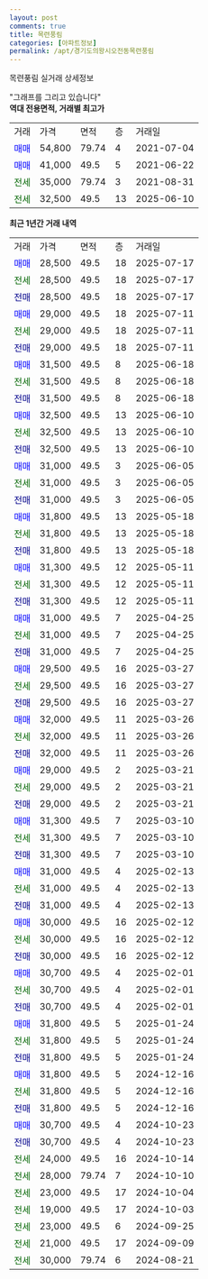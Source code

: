 ```yaml
---
layout: post
comments: true
title: 목련풍림
categories: [아파트정보]
permalink: /apt/경기도의왕시오전동목련풍림
---
```


목련풍림 실거래 상세정보

<script type="text/javascript">
  google.charts.load('current', {'packages':['line', 'corechart']});
  google.charts.setOnLoadCallback(drawChart);

  function drawChart() {
    var data = new google.visualization.DataTable();
    data.addColumn('date', '거래일');
    data.addColumn('number', "매매");
    data.addColumn('number', "전세");
    data.addColumn('number', "전매");

    data.addRows([[new Date(Date.parse("2025-07-17")), 28500, null, null], [new Date(Date.parse("2025-07-17")), null, 28500, null], [new Date(Date.parse("2025-07-17")), null, null, 28500], [new Date(Date.parse("2025-07-11")), 29000, null, null], [new Date(Date.parse("2025-07-11")), null, 29000, null], [new Date(Date.parse("2025-07-11")), null, null, 29000], [new Date(Date.parse("2025-06-18")), 31500, null, null], [new Date(Date.parse("2025-06-18")), null, 31500, null], [new Date(Date.parse("2025-06-18")), null, null, 31500], [new Date(Date.parse("2025-06-10")), 32500, null, null], [new Date(Date.parse("2025-06-10")), null, 32500, null], [new Date(Date.parse("2025-06-10")), null, null, 32500], [new Date(Date.parse("2025-06-05")), 31000, null, null], [new Date(Date.parse("2025-06-05")), null, 31000, null], [new Date(Date.parse("2025-06-05")), null, null, 31000], [new Date(Date.parse("2025-05-18")), 31800, null, null], [new Date(Date.parse("2025-05-18")), null, 31800, null], [new Date(Date.parse("2025-05-18")), null, null, 31800], [new Date(Date.parse("2025-05-11")), 31300, null, null], [new Date(Date.parse("2025-05-11")), null, 31300, null], [new Date(Date.parse("2025-05-11")), null, null, 31300], [new Date(Date.parse("2025-04-25")), 31000, null, null], [new Date(Date.parse("2025-04-25")), null, 31000, null], [new Date(Date.parse("2025-04-25")), null, null, 31000], [new Date(Date.parse("2025-03-27")), 29500, null, null], [new Date(Date.parse("2025-03-27")), null, 29500, null], [new Date(Date.parse("2025-03-27")), null, null, 29500], [new Date(Date.parse("2025-03-26")), 32000, null, null], [new Date(Date.parse("2025-03-26")), null, 32000, null], [new Date(Date.parse("2025-03-26")), null, null, 32000], [new Date(Date.parse("2025-03-21")), 29000, null, null], [new Date(Date.parse("2025-03-21")), null, 29000, null], [new Date(Date.parse("2025-03-21")), null, null, 29000], [new Date(Date.parse("2025-03-10")), 31300, null, null], [new Date(Date.parse("2025-03-10")), null, 31300, null], [new Date(Date.parse("2025-03-10")), null, null, 31300], [new Date(Date.parse("2025-02-13")), 31000, null, null], [new Date(Date.parse("2025-02-13")), null, 31000, null], [new Date(Date.parse("2025-02-13")), null, null, 31000], [new Date(Date.parse("2025-02-12")), 30000, null, null], [new Date(Date.parse("2025-02-12")), null, 30000, null], [new Date(Date.parse("2025-02-12")), null, null, 30000], [new Date(Date.parse("2025-02-01")), 30700, null, null], [new Date(Date.parse("2025-02-01")), null, 30700, null], [new Date(Date.parse("2025-02-01")), null, null, 30700], [new Date(Date.parse("2025-01-24")), 31800, null, null], [new Date(Date.parse("2025-01-24")), null, 31800, null], [new Date(Date.parse("2025-01-24")), null, null, 31800], [new Date(Date.parse("2024-12-16")), 31800, null, null], [new Date(Date.parse("2024-12-16")), null, 31800, null], [new Date(Date.parse("2024-12-16")), null, null, 31800], [new Date(Date.parse("2024-10-23")), 30700, null, null], [new Date(Date.parse("2024-10-23")), null, null, 30700], [new Date(Date.parse("2024-10-14")), null, 24000, null], [new Date(Date.parse("2024-10-10")), null, 28000, null], [new Date(Date.parse("2024-10-04")), null, 23000, null], [new Date(Date.parse("2024-10-03")), null, 19000, null], [new Date(Date.parse("2024-09-25")), null, 23000, null], [new Date(Date.parse("2024-09-09")), null, 21000, null], [new Date(Date.parse("2024-08-21")), null, 30000, null]]);

    var options = {
      hAxis: {
        format: 'yyyy/MM/dd'
      },    
      lineWidth: 0,
      pointsVisible: true,    
      title: '최근 1년간 유형별 실거래가 분포',
      legend: { position: 'bottom' }
    };

    var formatter = new google.visualization.NumberFormat({pattern:'###,###'} );
    formatter.format(data, 1);
    formatter.format(data, 2);
    
    setTimeout(function() {
        var chart = new google.visualization.LineChart(document.getElementById('columnchart_material'));
        chart.draw(data, (options));
        document.getElementById('loading').style.display = 'none';
    }, 200);
  }
</script>


<div id="loading" style="z-index:20; display: block; margin-left: 0px">"그래프를 그리고 있습니다"</div>
<div id="columnchart_material" style="width: 95%; margin-left: 0px; display: block"></div>
<!-- contents start -->
<b>역대 전용면적, 거래별 최고가</b>
<table class="sortable">
    <tr>
      <td>거래</td>
      <td>가격</td>
      <td>면적</td>
      <td>층</td>
      <td>거래일</td>
    </tr>
        <tr>
          <td><a style="color: blue">매매</a></td>
          <td>54,800</td>
          <td>79.74</td>
          <td>4</td>
          <td>2021-07-04</td>
        </tr>            <tr>
          <td><a style="color: blue">매매</a></td>
          <td>41,000</td>
          <td>49.5</td>
          <td>5</td>
          <td>2021-06-22</td>
        </tr>        
        <tr>
              <td><a style="color: darkgreen">전세</a></td>
              <td>35,000</td>
              <td>79.74</td>
              <td>3</td>
              <td>2021-08-31</td>
            </tr>            <tr>
              <td><a style="color: darkgreen">전세</a></td>
              <td>32,500</td>
              <td>49.5</td>
              <td>13</td>
              <td>2025-06-10</td>
            </tr>        
    
</table>

<b>최근 1년간 거래 내역</b>

<table class="sortable">
    <tr>
      <td>거래</td>
      <td>가격</td>
      <td>면적</td>
      <td>층</td>
      <td>거래일</td>
    </tr>
    <tr>
      <td><a style="color: blue">매매</a></td>
      <td>28,500</td>
      <td>49.5</td>
      <td>18</td>
      <td>2025-07-17</td>
    </tr>          <tr>
      <td><a style="color: darkgreen">전세</a></td>
      <td>28,500</td>
      <td>49.5</td>
      <td>18</td>
      <td>2025-07-17</td>
    </tr>          <tr>
      <td><a style="color: darkblue">전매</a></td>
      <td>28,500</td>
      <td>49.5</td>
      <td>18</td>
      <td>2025-07-17</td>
    </tr>          <tr>
      <td><a style="color: blue">매매</a></td>
      <td>29,000</td>
      <td>49.5</td>
      <td>18</td>
      <td>2025-07-11</td>
    </tr>          <tr>
      <td><a style="color: darkgreen">전세</a></td>
      <td>29,000</td>
      <td>49.5</td>
      <td>18</td>
      <td>2025-07-11</td>
    </tr>          <tr>
      <td><a style="color: darkblue">전매</a></td>
      <td>29,000</td>
      <td>49.5</td>
      <td>18</td>
      <td>2025-07-11</td>
    </tr>          <tr>
      <td><a style="color: blue">매매</a></td>
      <td>31,500</td>
      <td>49.5</td>
      <td>8</td>
      <td>2025-06-18</td>
    </tr>          <tr>
      <td><a style="color: darkgreen">전세</a></td>
      <td>31,500</td>
      <td>49.5</td>
      <td>8</td>
      <td>2025-06-18</td>
    </tr>          <tr>
      <td><a style="color: darkblue">전매</a></td>
      <td>31,500</td>
      <td>49.5</td>
      <td>8</td>
      <td>2025-06-18</td>
    </tr>          <tr>
      <td><a style="color: blue">매매</a></td>
      <td>32,500</td>
      <td>49.5</td>
      <td>13</td>
      <td>2025-06-10</td>
    </tr>          <tr>
      <td><a style="color: darkgreen">전세</a></td>
      <td>32,500</td>
      <td>49.5</td>
      <td>13</td>
      <td>2025-06-10</td>
    </tr>          <tr>
      <td><a style="color: darkblue">전매</a></td>
      <td>32,500</td>
      <td>49.5</td>
      <td>13</td>
      <td>2025-06-10</td>
    </tr>          <tr>
      <td><a style="color: blue">매매</a></td>
      <td>31,000</td>
      <td>49.5</td>
      <td>3</td>
      <td>2025-06-05</td>
    </tr>          <tr>
      <td><a style="color: darkgreen">전세</a></td>
      <td>31,000</td>
      <td>49.5</td>
      <td>3</td>
      <td>2025-06-05</td>
    </tr>          <tr>
      <td><a style="color: darkblue">전매</a></td>
      <td>31,000</td>
      <td>49.5</td>
      <td>3</td>
      <td>2025-06-05</td>
    </tr>          <tr>
      <td><a style="color: blue">매매</a></td>
      <td>31,800</td>
      <td>49.5</td>
      <td>13</td>
      <td>2025-05-18</td>
    </tr>          <tr>
      <td><a style="color: darkgreen">전세</a></td>
      <td>31,800</td>
      <td>49.5</td>
      <td>13</td>
      <td>2025-05-18</td>
    </tr>          <tr>
      <td><a style="color: darkblue">전매</a></td>
      <td>31,800</td>
      <td>49.5</td>
      <td>13</td>
      <td>2025-05-18</td>
    </tr>          <tr>
      <td><a style="color: blue">매매</a></td>
      <td>31,300</td>
      <td>49.5</td>
      <td>12</td>
      <td>2025-05-11</td>
    </tr>          <tr>
      <td><a style="color: darkgreen">전세</a></td>
      <td>31,300</td>
      <td>49.5</td>
      <td>12</td>
      <td>2025-05-11</td>
    </tr>          <tr>
      <td><a style="color: darkblue">전매</a></td>
      <td>31,300</td>
      <td>49.5</td>
      <td>12</td>
      <td>2025-05-11</td>
    </tr>          <tr>
      <td><a style="color: blue">매매</a></td>
      <td>31,000</td>
      <td>49.5</td>
      <td>7</td>
      <td>2025-04-25</td>
    </tr>          <tr>
      <td><a style="color: darkgreen">전세</a></td>
      <td>31,000</td>
      <td>49.5</td>
      <td>7</td>
      <td>2025-04-25</td>
    </tr>          <tr>
      <td><a style="color: darkblue">전매</a></td>
      <td>31,000</td>
      <td>49.5</td>
      <td>7</td>
      <td>2025-04-25</td>
    </tr>          <tr>
      <td><a style="color: blue">매매</a></td>
      <td>29,500</td>
      <td>49.5</td>
      <td>16</td>
      <td>2025-03-27</td>
    </tr>          <tr>
      <td><a style="color: darkgreen">전세</a></td>
      <td>29,500</td>
      <td>49.5</td>
      <td>16</td>
      <td>2025-03-27</td>
    </tr>          <tr>
      <td><a style="color: darkblue">전매</a></td>
      <td>29,500</td>
      <td>49.5</td>
      <td>16</td>
      <td>2025-03-27</td>
    </tr>          <tr>
      <td><a style="color: blue">매매</a></td>
      <td>32,000</td>
      <td>49.5</td>
      <td>11</td>
      <td>2025-03-26</td>
    </tr>          <tr>
      <td><a style="color: darkgreen">전세</a></td>
      <td>32,000</td>
      <td>49.5</td>
      <td>11</td>
      <td>2025-03-26</td>
    </tr>          <tr>
      <td><a style="color: darkblue">전매</a></td>
      <td>32,000</td>
      <td>49.5</td>
      <td>11</td>
      <td>2025-03-26</td>
    </tr>          <tr>
      <td><a style="color: blue">매매</a></td>
      <td>29,000</td>
      <td>49.5</td>
      <td>2</td>
      <td>2025-03-21</td>
    </tr>          <tr>
      <td><a style="color: darkgreen">전세</a></td>
      <td>29,000</td>
      <td>49.5</td>
      <td>2</td>
      <td>2025-03-21</td>
    </tr>          <tr>
      <td><a style="color: darkblue">전매</a></td>
      <td>29,000</td>
      <td>49.5</td>
      <td>2</td>
      <td>2025-03-21</td>
    </tr>          <tr>
      <td><a style="color: blue">매매</a></td>
      <td>31,300</td>
      <td>49.5</td>
      <td>7</td>
      <td>2025-03-10</td>
    </tr>          <tr>
      <td><a style="color: darkgreen">전세</a></td>
      <td>31,300</td>
      <td>49.5</td>
      <td>7</td>
      <td>2025-03-10</td>
    </tr>          <tr>
      <td><a style="color: darkblue">전매</a></td>
      <td>31,300</td>
      <td>49.5</td>
      <td>7</td>
      <td>2025-03-10</td>
    </tr>          <tr>
      <td><a style="color: blue">매매</a></td>
      <td>31,000</td>
      <td>49.5</td>
      <td>4</td>
      <td>2025-02-13</td>
    </tr>          <tr>
      <td><a style="color: darkgreen">전세</a></td>
      <td>31,000</td>
      <td>49.5</td>
      <td>4</td>
      <td>2025-02-13</td>
    </tr>          <tr>
      <td><a style="color: darkblue">전매</a></td>
      <td>31,000</td>
      <td>49.5</td>
      <td>4</td>
      <td>2025-02-13</td>
    </tr>          <tr>
      <td><a style="color: blue">매매</a></td>
      <td>30,000</td>
      <td>49.5</td>
      <td>16</td>
      <td>2025-02-12</td>
    </tr>          <tr>
      <td><a style="color: darkgreen">전세</a></td>
      <td>30,000</td>
      <td>49.5</td>
      <td>16</td>
      <td>2025-02-12</td>
    </tr>          <tr>
      <td><a style="color: darkblue">전매</a></td>
      <td>30,000</td>
      <td>49.5</td>
      <td>16</td>
      <td>2025-02-12</td>
    </tr>          <tr>
      <td><a style="color: blue">매매</a></td>
      <td>30,700</td>
      <td>49.5</td>
      <td>4</td>
      <td>2025-02-01</td>
    </tr>          <tr>
      <td><a style="color: darkgreen">전세</a></td>
      <td>30,700</td>
      <td>49.5</td>
      <td>4</td>
      <td>2025-02-01</td>
    </tr>          <tr>
      <td><a style="color: darkblue">전매</a></td>
      <td>30,700</td>
      <td>49.5</td>
      <td>4</td>
      <td>2025-02-01</td>
    </tr>          <tr>
      <td><a style="color: blue">매매</a></td>
      <td>31,800</td>
      <td>49.5</td>
      <td>5</td>
      <td>2025-01-24</td>
    </tr>          <tr>
      <td><a style="color: darkgreen">전세</a></td>
      <td>31,800</td>
      <td>49.5</td>
      <td>5</td>
      <td>2025-01-24</td>
    </tr>          <tr>
      <td><a style="color: darkblue">전매</a></td>
      <td>31,800</td>
      <td>49.5</td>
      <td>5</td>
      <td>2025-01-24</td>
    </tr>          <tr>
      <td><a style="color: blue">매매</a></td>
      <td>31,800</td>
      <td>49.5</td>
      <td>5</td>
      <td>2024-12-16</td>
    </tr>          <tr>
      <td><a style="color: darkgreen">전세</a></td>
      <td>31,800</td>
      <td>49.5</td>
      <td>5</td>
      <td>2024-12-16</td>
    </tr>          <tr>
      <td><a style="color: darkblue">전매</a></td>
      <td>31,800</td>
      <td>49.5</td>
      <td>5</td>
      <td>2024-12-16</td>
    </tr>          <tr>
      <td><a style="color: blue">매매</a></td>
      <td>30,700</td>
      <td>49.5</td>
      <td>4</td>
      <td>2024-10-23</td>
    </tr>          <tr>
      <td><a style="color: darkblue">전매</a></td>
      <td>30,700</td>
      <td>49.5</td>
      <td>4</td>
      <td>2024-10-23</td>
    </tr>          <tr>
      <td><a style="color: darkgreen">전세</a></td>
      <td>24,000</td>
      <td>49.5</td>
      <td>16</td>
      <td>2024-10-14</td>
    </tr>          <tr>
      <td><a style="color: darkgreen">전세</a></td>
      <td>28,000</td>
      <td>79.74</td>
      <td>7</td>
      <td>2024-10-10</td>
    </tr>          <tr>
      <td><a style="color: darkgreen">전세</a></td>
      <td>23,000</td>
      <td>49.5</td>
      <td>17</td>
      <td>2024-10-04</td>
    </tr>          <tr>
      <td><a style="color: darkgreen">전세</a></td>
      <td>19,000</td>
      <td>49.5</td>
      <td>17</td>
      <td>2024-10-03</td>
    </tr>          <tr>
      <td><a style="color: darkgreen">전세</a></td>
      <td>23,000</td>
      <td>49.5</td>
      <td>6</td>
      <td>2024-09-25</td>
    </tr>          <tr>
      <td><a style="color: darkgreen">전세</a></td>
      <td>21,000</td>
      <td>49.5</td>
      <td>17</td>
      <td>2024-09-09</td>
    </tr>          <tr>
      <td><a style="color: darkgreen">전세</a></td>
      <td>30,000</td>
      <td>79.74</td>
      <td>6</td>
      <td>2024-08-21</td>
    </tr>      </table>
<!-- contents end -->    


